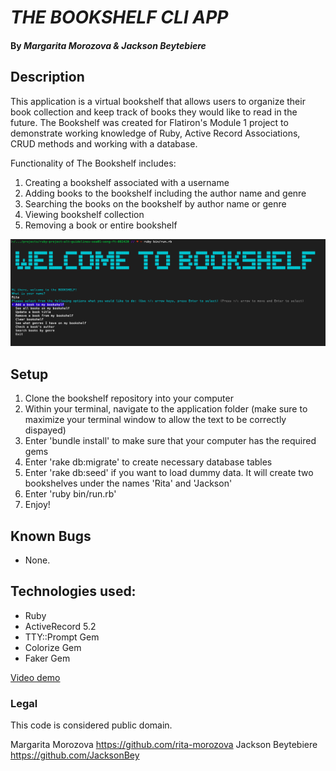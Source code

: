 # _THE BOOKSHELF CLI APP_

#### By _**Margarita Morozova & Jackson Beytebiere**_

## Description
This application is a virtual bookshelf that allows users to organize their book collection and keep track of books they would like to read in the future. The Bookshelf was created for Flatiron's Module 1 project to demonstrate working knowledge of Ruby, Active Record Associations, CRUD methods and working with a database.

Functionality of The Bookshelf includes:
1. Creating a bookshelf associated with a username
2. Adding books to the bookshelf including the author name and genre
3. Searching the books on the bookshelf by author name or genre
4. Viewing bookshelf collection
5. Removing a book or entire bookshelf

![Menu of the project](img/menu.png)

## Setup
1. Clone the bookshelf repository into your computer
2. Within your terminal, navigate to the application folder (make sure to maximize your terminal window to allow the text to be correctly dispayed)
3. Enter 'bundle install' to make sure that your computer has the required gems
4. Enter 'rake db:migrate' to create necessary database tables
5. Enter 'rake db:seed' if you want to load dummy data. It will create two bookshelves under the names 'Rita' and 'Jackson'
6. Enter 'ruby bin/run.rb'
7. Enjoy!

## Known Bugs
* None. 

## Technologies used:
* Ruby
* ActiveRecord 5.2
* TTY::Prompt Gem
* Colorize Gem
* Faker Gem


[Video demo](https://www.youtube.com/watch?v=eYNUSFGpr2o&t=72s)

### Legal
This code is considered public domain.

Margarita Morozova https://github.com/rita-morozova
Jackson Beytebiere https://github.com/JacksonBey
